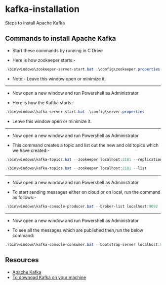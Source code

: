 # kafka-installation
Steps to install Apache Kafka

## Commands to install Apache Kafka
- Start these commands by running in C Drive

- Here is how zookeeper starts:-
```Powershell
.\bin\windows\zookeeper-server-start.bat .\config\zookeeper.properties
```
- Note:- Leave this window open or minimize it.
----------------------------------------
* Now open a new window and run Powershell as Administrator

- Here is how the Kaftka starts:-
```Powershell
.\bin\windows\kafka-server-start.bat .\config\server.properties
```
- Leave this window open or minimize it.
---------------------------------------------------------------
* Now open a new window and run Powershell as Administrator
- This command creates a topic and list out the new and old topics which we have created:-
```Powershell
.\bin\windows\kafka-topics.bat --zookeeper localhost:2181 --replication-factor 1 --partitions 1 --create --topic published-messages
```
```Powershell
.\bin\windows\kafka-topics.bat --zookeeper localhost:2181 --list
```
-------------------------------------------------
* Now open a new window and run Powershell as Administrator
- To start sending messages either on cloud or on local, run the command as follows:-
```Powershell
.\bin\windows\kafka-console-producer.bat --broker-list localhost:9092 --topic published-messages
```

-------------------------------------------------
* Now open a new window and run Powershell as Administrator
- To see all the messages which are published then,run the below command:
```Powershell
.\bin\windows\kafka-console-consumer.bat --bootstrap-server localhost:9092 --topic published-messages --from-beginning
```

## Resources
- [Apache Kafka](https://kafka.apache.org/quickstart)
- [To downoad Kafka on your machine](https://www.apache.org/dyn/closer.cgi?path=/kafka/2.7.0/kafka_2.13-2.7.0.tgz)
